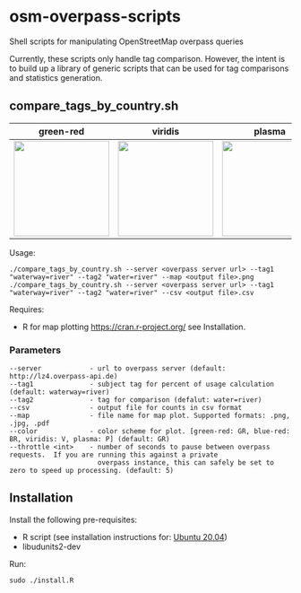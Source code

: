 # osm-overpass-scripts
Shell scripts for manipulating OpenStreetMap overpass queries

Currently, these scripts only handle tag comparison.  However, the intent is to build up a library of generic scripts that can be used for tag comparisons and statistics generation.

## compare_tags_by_country.sh
| green-red | viridis | plasma | blue-red |
| --------- | ------- | ------ | -------- |
| <img src="https://github.com/ZeLonewolf/osm-overpass-scripts/blob/master/img/test1.png" width="170"> | <img src="https://github.com/ZeLonewolf/osm-overpass-scripts/blob/master/img/test2.png" width="170"> | <img src="https://github.com/ZeLonewolf/osm-overpass-scripts/blob/master/img/test3.png" width="170"> | <img src="https://github.com/ZeLonewolf/osm-overpass-scripts/blob/master/img/test4.png" width="170"> |

Usage:

	./compare_tags_by_country.sh --server <overpass server url> --tag1 "waterway=river" --tag2 "water=river" --map <output file>.png
	./compare_tags_by_country.sh --server <overpass server url> --tag1 "waterway=river" --tag2 "water=river" --csv <output file>.csv

Requires:
* R for map plotting https://cran.r-project.org/ see Installation.

### Parameters
    --server            - url to overpass server (default: http://lz4.overpass-api.de)
    --tag1              - subject tag for percent of usage calculation (default: waterway=river)
    --tag2              - tag for comparison (defalut: water=river)
    --csv               - output file for counts in csv format
    --map               - file name for map plot. Supported formats: .png, .jpg, .pdf
    --color             - color scheme for plot. [green-red: GR, blue-red: BR, viridis: V, plasma: P] (default: GR)
    --throttle <int>    - number of seconds to pause between overpass requests.  If you are running this against a private
                          overpass instance, this can safely be set to zero to speed up processing. (default: 5)

## Installation

Install the following pre-requisites:
* R script (see installation instructions for: [Ubuntu 20.04](https://linuxize.com/post/how-to-install-r-on-ubuntu-20-04 "Ubuntu 20.04 R installation instructions"))
* libudunits2-dev

Run:

	sudo ./install.R
